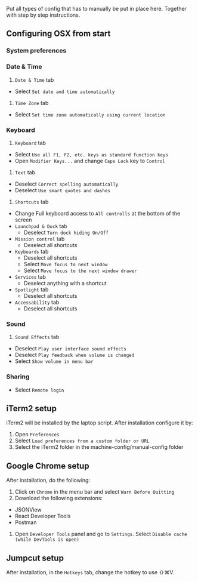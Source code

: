 Put all types of config that has to manually be put in place here.
Together with step by step instructions.

## Configuring OSX from start



### System preferences

### Date & Time

1. `Date & Time` tab
  - Select `Set date and time automatically`
1. `Time Zone` tab
  - Select `Set time zone automatically using current location`

### Keyboard

1. `Keyboard` tab
  - Select `Use all F1, F2, etc. keys as standard function keys`
  - Open `Modifier Keys...` and change `Caps Lock` key to `Control`
1. `Text` tab
  - Deselect `Correct spelling automatically`
  - Deselect `Use smart quotes and dashes`
1. `Shortcuts` tab
  - Change Full keyboard access to `All controlls` at the bottom of the screen
  - `Launchpad & Dock` tab
    - Deselect `Turn dock hiding On/Off`
  - `Mission control` tab
    - Deselect all shortcuts
  - `Keyboards` tab
    - Deselect all shortcuts
    - Select `Move focus to next window`
    - Select `Move focus to the next window drawer`
  - `Services` tab
    - Deselect anything with a shortcut
  - `Spotlight` tab
    - Deselect all shortcuts
  - `Accessability` tab
    - Deselect all shortcuts

### Sound

1. `Sound Effects` tab
  - Deselect `Play user interface sound effects`
  - Deselect `Play feedback when volume is changed`
  - Select `Show volume in menu bar`

### Sharing

- Select `Remote login`

## iTerm2 setup

iTerm2 will be installed by the laptop script. After installation configure it by:

1. Open `Preferences`
1. Select `Load preferences from a custom folder or URL`
1. Select the iTerm2 folder in the machine-config/manual-config folder

## Google Chrome setup

After installation, do the following:

1. Click on `Chrome` in the menu bar and select `Warn Before Quitting`
1. Download the following extensions:
  - JSONView
  - React Developer Tools
  - Postman
1. Open `Developer Tools` panel and go to `Settings`. Select `Disable cache (while DevTools is open)`

## Jumpcut setup

After installation, in the `Hotkeys` tab, change the hotkey to use &#8679;&#8984;V.
